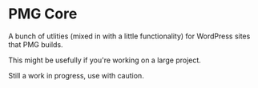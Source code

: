 # PMG Core

A bunch of utlities (mixed in with a little functionality) for WordPress sites
that PMG builds.

This might be usefully if you're working on a large project.

Still a work in progress, use with caution.
